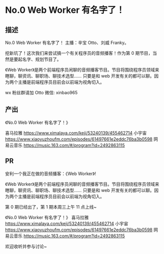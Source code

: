 # No.0 Web Worker 有名字了！

## 描述

No.0 Web Worker 有名字了！
主播：辛宝 Otto、刘威 Franky。

挖新坑了！这次我们来尝试搞一个有关程序员的音频播客！作为第 0 期节目，当然是要起名字、规划节目了。

《Web Worker》是两个前端程序员闲聊的音频播客节目。节目将围绕程序员领域来瞎聊，聊资讯、聊职场、聊技术选型...... 只要是和 web 开发有关的都可以聊。因为两个主播是前端程序员目前会以前端为视角切入。

wx 粉丝群请加 Otto 微信: xinbao965

## 产出

《No.0 Web Worker 有名字了！》

喜马拉雅 https://www.ximalaya.com/keji/53240139/455462714
小宇宙 https://www.xiaoyuzhoufm.com/episodes/61497661e2eddc76ba3b0598
网易云音乐 https://music.163.com/#/program?id=2492863115

## PR

安利一个我正在做的音频播客：《Web Worker》!

《Web Worker》是两个前端程序员闲聊的音频播客节目。节目将围绕程序员领域来瞎聊，聊资讯、聊职场、聊技术选型...... 只要是和 web 开发有关的都可以聊。因为两个主播是前端程序员目前会以前端为视角切入。

第 0 期已经出了，第 1 期本周三上午 11 点上线~

《No.0 Web Worker 有名字了！》
喜马拉雅 https://www.ximalaya.com/keji/53240139/455462714
小宇宙 https://www.xiaoyuzhoufm.com/episodes/61497661e2eddc76ba3b0598
网易云音乐 https://music.163.com/#/program?id=2492863115

欢迎收听并参与讨论~
